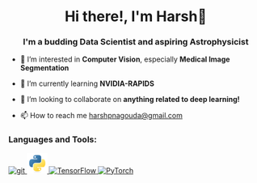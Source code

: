 <h1 align="center">Hi there!, I'm Harsh👋</h1>
<h3 align="center">I'm a budding Data Scientist and aspiring Astrophysicist</h3>

- 👀 I’m interested in **Computer Vision**, especially **Medical Image Segmentation**

- 🌱 I’m currently learning **NVIDIA-RAPIDS**

- 💞️ I’m looking to collaborate on **anything related to deep learning!**

- 📫 How to reach me harshpnagouda@gmail.com

<h3 align="left">Languages and Tools:</h3>
<p align="left"> <a href="https://git-scm.com/" target="_blank"> <img src="https://www.vectorlogo.zone/logos/git-scm/git-scm-icon.svg" alt="git" width="40" height="40"/> </a> <a href="https://www.python.org" target="_blank"> <img src="https://raw.githubusercontent.com/devicons/devicon/master/icons/python/python-original.svg" alt="python" width="40" height="40"/> </a> <a href="https://www.tensorflow.org" target="_blank"> <img src="https://upload.wikimedia.org/wikipedia/commons/2/2d/Tensorflow_logo.svg" alt="TensorFlow" width="40" height="40"/> </a> <a href="https://pytorch.org/" target="_blank"> <img src="https://upload.wikimedia.org/wikipedia/commons/1/10/PyTorch_logo_icon.svg" alt="PyTorch" width="40" height="40"/> </a> </p>
